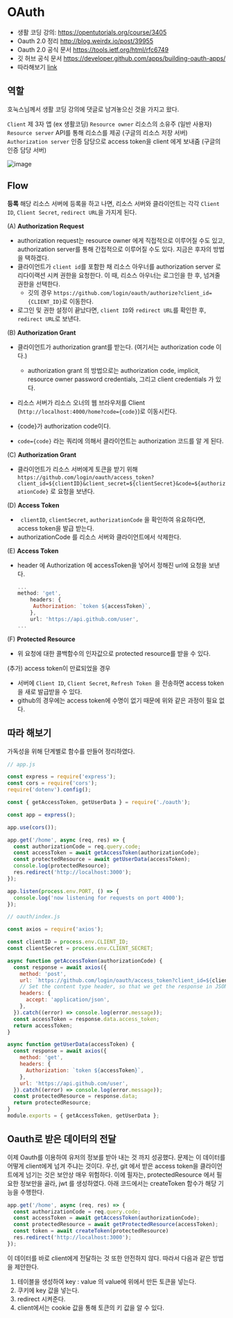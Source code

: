 # OAuth

- 생활 코딩 강의:  https://opentutorials.org/course/3405 
- Oauth 2.0 정리 http://blog.weirdx.io/post/39955
- Oauth 2.0 공식 문서  https://tools.ietf.org/html/rfc6749  
- 깃 허브 공식 문서 https://developer.github.com/apps/building-oauth-apps/ 
- 따라해보기 [link](https://medium.com/shriram-navaratnalingam/authentication-using-github-oauth-2-0-with-nodejs-be1091ce10a7/)

## 역할

호눅스님께서 생활 코딩 강의에 댓글로 남겨놓으신 것을 가지고 왔다.

`Client`   제 3자 앱 (ex 생활코딩)
`Resource owner`   리소스의 소유주 (일반 사용자)
`Resource server`   API를 통해 리소스를 제공 (구글의 리소스 저장 서버)
`Authorization server`   인증 담당으로 access token을 client 에게 보내줌 (구글의 인증 담당 서버) 


![image](https://user-images.githubusercontent.com/40619551/68180477-40b27700-ffd7-11e9-8e3d-00851da855e2.png)

## Flow

**등록**
   해당 리소스 서버에 등록을 하고 나면, 리소스 서버와 클라이언트는 각각 `Client ID`, `Client Secret`, `redirect URL`을 가지게 된다.

(A) **Authorization Request**
   -  authorization request는 resource owner 에게 직접적으로 이루어질 수도 있고, authorization server를 통해 간접적으로 이루어질 수도 있다. 지금은 후자의 방법을 택하겠다.
   -  클라이언트가 `client id`를 포함한 채 리소스 아우너를 authorization server 로 리다이랙션 시켜 권한을 요청한다. 이 때, 리소스 아우너는 로그인을 한 후, 넘겨줄 권한을 선택한다.
         - 깃의 경우 `https://github.com/login/oauth/authorize?client_id={CLIENT_ID}`로 이동한다.
-  로그인 및 권한 설정이 끝났다면, `client ID`와 `redirect URL`를 확인한 후, `redirect URL`로 보낸다.

(B) **Authorization Grant**
   - 클라이언트가 authorization grant를 받는다. (여기서는 authorization code 이다.)

        - authorization grant 의 방법으로는 authorization code, implicit, resource owner password credentials, 그리고 client credentials 가 있다.


   - 리소스 서버가 리소스 오너의 웹 브라우저를 Client (`http://localhost:4000/home?code={code}`)로 이동시킨다. 

   - {code}가 authorization code이다.

   - `code={code}` 라는 쿼리에 의해서 클라이언트는 authorization 코드를 알 게 된다.

(C) **Authorization Grant**

   - 클라이언트가 리소스 서버에게 토큰을 받기 위해`https://github.com/login/oauth/access_token?client_id=${clientID}&client_secret=${clientSecret}&code=${authorizationCode}` 로 요청을 보낸다.
     

(D) **Access Token**
   - ` clientID`, `clientSecret`, `authorizationCode` 을 확인하여 유요하다면, access token을 발급 받는다.
   - authorizationCode 를 리소스 서버와 클라이언트에서 삭제한다.


(E) **Access Token**

- header 에 Authorization 에 accessToken을 넣어서 정해진 url에 요청을 보낸다.	
  
    ```js
    ...
    method: 'get',
        headers: {
         Authorization: `token ${accessToken}`,
        },
        url: 'https://api.github.com/user',
    ...
    
    ```
    

(F) **Protected Resource**

- 위 요청에 대한 콜백함수의 인자값으로 protected resource를 받을 수 있다.

(추가) access token이 만료되었을 경우
   - 서버에 `Client ID`, `Client Secret`, `Refresh Token `을 전송하면 access token을 새로 발급받을 수 있다.
   - github의 경우에는 access token에 수명이 없기 때문에 위와 같은 과정이 필요 없다.



## 따라 해보기

가독성을 위해 단계별로 함수를 만들어 정리하였다.

```js
// app.js

const express = require('express');
const cors = require('cors');
require('dotenv').config();

const { getAccessToken, getUserData } = require('./oauth');

const app = express();

app.use(cors());

app.get('/home', async (req, res) => {
  const authorizationCode = req.query.code;
  const accessToken = await getAccessToken(authorizationCode);
  const protectedResource = await getUserData(accessToken);
  console.log(protectedResource);
  res.redirect('http://localhost:3000');
});

app.listen(process.env.PORT, () => {
  console.log('now listening for requests on port 4000');
});

```

```js
// oauth/index.js

const axios = require('axios');

const clientID = process.env.CLIENT_ID;
const clientSecret = process.env.CLIENT_SECRET;

async function getAccessToken(authorizationCode) {
  const response = await axios({
    method: 'post',
    url: `https://github.com/login/oauth/access_token?client_id=${clientID}&client_secret=${clientSecret}&code=${authorizationCode}`,
    // Set the content type header, so that we get the response in JSON
    headers: {
      accept: 'application/json',
    },
  }).catch((error) => console.log(error.message));
  const accessToken = response.data.access_token;
  return accessToken;
}

async function getUserData(accessToken) {
  const response = await axios({
    method: 'get',
    headers: {
      Authorization: `token ${accessToken}`,
    },
    url: 'https://api.github.com/user',
  }).catch((error) => console.log(error.message));
  const protectedResource = response.data;
  return protectedResource;
}
module.exports = { getAccessToken, getUserData };

```

## Oauth로 받은 데이터의 전달

이제 Oauth를 이용하여 유저의 정보를 받아 내는 것 까지 성공했다. 문제는 이 데이터를 어떻게 client에게 넘겨 주냐는 것이다. 우선, git 에서 받은 access token을 클라이언트에게 넘기는 것은 보안상 매우 위험하다. 이에 필자는, protectedResource 에서 필요한 정보만을 골라, jwt 를 생성하였다. 아래 코드에서는 createToken 함수가 해당 기능을 수행한다.

```js
app.get('/home', async (req, res) => {
  const authorizationCode = req.query.code;
  const accessToken = await getAccessToken(authorizationCode);
  const protectedResource = await getProtectedResource(accessToken);
  const token = await createToken(protectedResource)
  res.redirect('http://localhost:3000');
});
```

이 데이터를 바로 client에게 전달하는 것 또한 안전하지 않다. 따라서 다음과 같은 방법을 제안한다.

1. 테이블을 생성하여 key : value 의 value에 위에서 만든 토큰을 넣는다.
2. 쿠키에 key 값을 넣는다.
3. redirect 시켜준다.
4. client에서는 cookie 값을 통해 토큰의 키 값을 알 수 있다.

